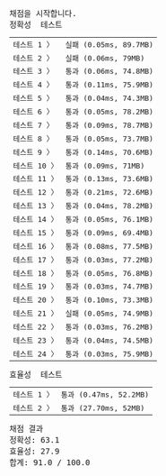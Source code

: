 <pre class="console-content"><div></div><div class="console-heading">채점을 시작합니다.</div><div class="console-message">정확성  테스트</div><table class="console-test-group" data-category="correctness"><tbody><tr data-testcase-id="7194"><td valign="top" class="td-label">테스트 1 <span>〉</span></td><td class="result failed">실패 (0.05ms, 89.7MB)</td></tr><tr data-testcase-id="7195"><td valign="top" class="td-label">테스트 2 <span>〉</span></td><td class="result failed">실패 (0.06ms, 79MB)</td></tr><tr data-testcase-id="7196"><td valign="top" class="td-label">테스트 3 <span>〉</span></td><td class="result passed">통과 (0.06ms, 74.8MB)</td></tr><tr data-testcase-id="7197"><td valign="top" class="td-label">테스트 4 <span>〉</span></td><td class="result passed">통과 (0.11ms, 75.9MB)</td></tr><tr data-testcase-id="7198"><td valign="top" class="td-label">테스트 5 <span>〉</span></td><td class="result passed">통과 (0.04ms, 74.3MB)</td></tr><tr data-testcase-id="7199"><td valign="top" class="td-label">테스트 6 <span>〉</span></td><td class="result passed">통과 (0.05ms, 78.2MB)</td></tr><tr data-testcase-id="7200"><td valign="top" class="td-label">테스트 7 <span>〉</span></td><td class="result passed">통과 (0.09ms, 78.7MB)</td></tr><tr data-testcase-id="7201"><td valign="top" class="td-label">테스트 8 <span>〉</span></td><td class="result passed">통과 (0.05ms, 73.7MB)</td></tr><tr data-testcase-id="7202"><td valign="top" class="td-label">테스트 9 <span>〉</span></td><td class="result passed">통과 (0.14ms, 70.6MB)</td></tr><tr data-testcase-id="7203"><td valign="top" class="td-label">테스트 10 <span>〉</span></td><td class="result passed">통과 (0.09ms, 71MB)</td></tr><tr data-testcase-id="7204"><td valign="top" class="td-label">테스트 11 <span>〉</span></td><td class="result passed">통과 (0.13ms, 73.6MB)</td></tr><tr data-testcase-id="7205"><td valign="top" class="td-label">테스트 12 <span>〉</span></td><td class="result passed">통과 (0.21ms, 72.6MB)</td></tr><tr data-testcase-id="7206"><td valign="top" class="td-label">테스트 13 <span>〉</span></td><td class="result passed">통과 (0.04ms, 78.2MB)</td></tr><tr data-testcase-id="7207"><td valign="top" class="td-label">테스트 14 <span>〉</span></td><td class="result passed">통과 (0.05ms, 76.1MB)</td></tr><tr data-testcase-id="7208"><td valign="top" class="td-label">테스트 15 <span>〉</span></td><td class="result passed">통과 (0.09ms, 69.4MB)</td></tr><tr data-testcase-id="7209"><td valign="top" class="td-label">테스트 16 <span>〉</span></td><td class="result passed">통과 (0.08ms, 77.5MB)</td></tr><tr data-testcase-id="7210"><td valign="top" class="td-label">테스트 17 <span>〉</span></td><td class="result passed">통과 (0.03ms, 77.2MB)</td></tr><tr data-testcase-id="7211"><td valign="top" class="td-label">테스트 18 <span>〉</span></td><td class="result passed">통과 (0.05ms, 76.8MB)</td></tr><tr data-testcase-id="7212"><td valign="top" class="td-label">테스트 19 <span>〉</span></td><td class="result passed">통과 (0.03ms, 74.7MB)</td></tr><tr data-testcase-id="7213"><td valign="top" class="td-label">테스트 20 <span>〉</span></td><td class="result passed">통과 (0.10ms, 73.3MB)</td></tr><tr data-testcase-id="7214"><td valign="top" class="td-label">테스트 21 <span>〉</span></td><td class="result failed">실패 (0.05ms, 74.9MB)</td></tr><tr data-testcase-id="219536"><td valign="top" class="td-label">테스트 22 <span>〉</span></td><td class="result passed">통과 (0.03ms, 76.2MB)</td></tr><tr data-testcase-id="219537"><td valign="top" class="td-label">테스트 23 <span>〉</span></td><td class="result passed">통과 (0.04ms, 74.5MB)</td></tr><tr data-testcase-id="219538"><td valign="top" class="td-label">테스트 24 <span>〉</span></td><td class="result passed">통과 (0.03ms, 75.9MB)</td></tr></tbody></table><div class="console-message">효율성  테스트</div><table class="console-test-group" data-category="effectiveness"><tbody><tr data-testcase-id="7220"><td valign="top" class="td-label">테스트 1 <span>〉</span></td><td class="result passed">통과 (0.47ms, 52.2MB)</td></tr><tr data-testcase-id="7221"><td valign="top" class="td-label">테스트 2 <span>〉</span></td><td class="result passed">통과 (27.70ms, 52MB)</td></tr></tbody></table><div class="console-heading">채점 결과</div><div class="console-message">정확성: 63.1</div><div class="console-message">효율성: 27.9</div><div class="console-message">합계: 91.0 / 100.0</div></pre>